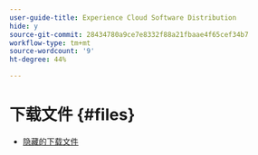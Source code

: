 ```yaml
---
user-guide-title: Experience Cloud Software Distribution
hide: y
source-git-commit: 28434780a9ce7e8332f88a21fbaae4f65cef34b7
workflow-type: tm+mt
source-wordcount: '9'
ht-degree: 44%

---
```



# 下载文件 {#files}

+ [隐藏的下载文件](downloads.md)

